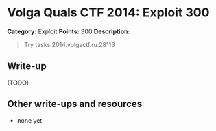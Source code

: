# Volga Quals CTF 2014: Exploit 300

**Category:** Exploit
**Points:** 300
**Description:**

> Try tasks.2014.volgactf.ru:28113

## Write-up

(TODO)

## Other write-ups and resources

* none yet
